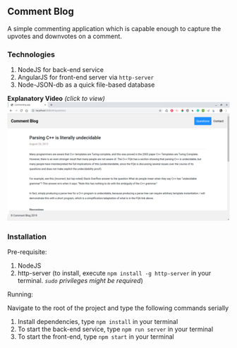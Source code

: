 ## Comment Blog
A simple commenting application which is capable enough to capture the upvotes and downvotes on a comment.

### Technologies
1. NodeJS for back-end service
2. AngularJS for front-end server via `http-server`
3. Node-JSON-db as a quick file-based database

**Explanatory Video** _(click to view)_
**[![Explanatory Video](https://raw.githubusercontent.com/Harkishen-Singh/commenting-application/master/example.png)](https://drive.google.com/file/d/1gY83XzjqFD1CejW_P4wP0J2RS9s-as_3/view)**

### Installation

Pre-requisite:
1. NodeJS
2. http-server (to install, execute `npm install -g http-server` in your terminal. _`sudo` privileges might be required_)

Running:

Navigate to the root of the project and type the following commands serially
1. Install dependencies, type `npm install` in your terminal
2. To start the back-end service, type `npm run server` in your terminal
3. To start the front-end, type `npm start` in your terminal
